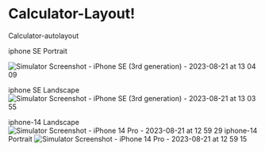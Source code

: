 # Calculator-Layout!

 Calculator-autolayout

 
 iphone SE Portrait
 
![Simulator Screenshot - iPhone SE (3rd generation) - 2023-08-21 at 13 04 09](https://github.com/S-M-Jony/Calculator-Layout/assets/102735936/a46c2080-78ae-422b-8cff-17e136ccbd56) 

 iphone SE Landscape
![Simulator Screenshot - iPhone SE (3rd generation) - 2023-08-21 at 13 03 55](https://github.com/S-M-Jony/Calculator-Layout/assets/102735936/6a7a7931-8864-424c-8e7c-324da0a5ee3a)

iphone-14 Landscape
![Simulator Screenshot - iPhone 14 Pro - 2023-08-21 at 12 59 29](https://github.com/S-M-Jony/Calculator-Layout/assets/102735936/7b9ead39-872a-42c4-beeb-4cf4322ce4cf)
iphone-14 Portrait
![Simulator Screenshot - iPhone 14 Pro - 2023-08-21 at 12 59 15](https://github.com/S-M-Jony/Calculator-Layout/assets/102735936/c65def86-cc47-42cb-acef-a12f5561afdd)
